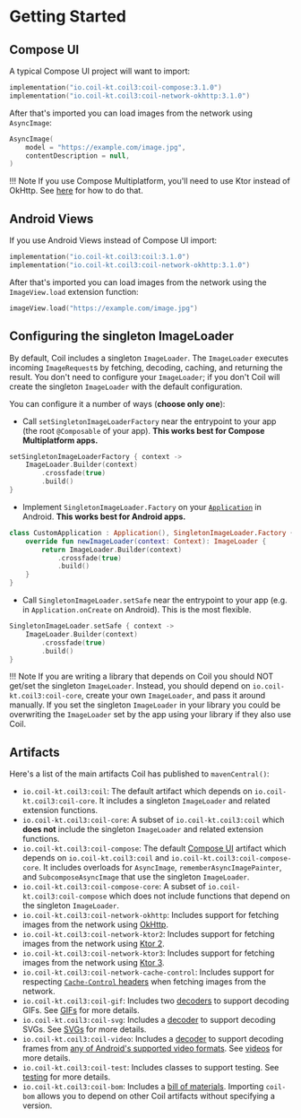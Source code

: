 # Getting Started

## Compose UI

A typical Compose UI project will want to import:

```kotlin
implementation("io.coil-kt.coil3:coil-compose:3.1.0")
implementation("io.coil-kt.coil3:coil-network-okhttp:3.1.0")
```

After that's imported you can load images from the network using `AsyncImage`:

```kotlin
AsyncImage(
    model = "https://example.com/image.jpg",
    contentDescription = null,
)
```

!!! Note
    If you use Compose Multiplatform, you'll need to use Ktor instead of OkHttp. See [here](network.md#ktor-network-engines) for how to do that.

## Android Views

If you use Android Views instead of Compose UI import:

```kotlin
implementation("io.coil-kt.coil3:coil:3.1.0")
implementation("io.coil-kt.coil3:coil-network-okhttp:3.1.0")
```

After that's imported you can load images from the network using the `ImageView.load` extension function:

```kotlin
imageView.load("https://example.com/image.jpg")
```

## Configuring the singleton ImageLoader

By default, Coil includes a singleton `ImageLoader`. The `ImageLoader` executes incoming `ImageRequest`s by fetching, decoding, caching, and returning the result. You don't need to configure your `ImageLoader`; if you don't Coil will create the singleton `ImageLoader` with the default configuration.

You can configure it a number of ways (**choose only one**):

- Call `setSingletonImageLoaderFactory` near the entrypoint to your app (the root `@Composable` of your app). **This works best for Compose Multiplatform apps.**

```kotlin
setSingletonImageLoaderFactory { context ->
    ImageLoader.Builder(context)
        .crossfade(true)
        .build()
}
```

- Implement `SingletonImageLoader.Factory` on your [`Application`](https://developer.android.com/reference/android/app/Application) in Android. **This works best for Android apps.**

```kotlin
class CustomApplication : Application(), SingletonImageLoader.Factory {
    override fun newImageLoader(context: Context): ImageLoader {
        return ImageLoader.Builder(context)
            .crossfade(true)
            .build()
    }
}
```

- Call `SingletonImageLoader.setSafe` near the entrypoint to your app (e.g. in `Application.onCreate` on Android). This is the most flexible.

```kotlin
SingletonImageLoader.setSafe { context ->
    ImageLoader.Builder(context)
        .crossfade(true)
        .build()
}
```

!!! Note
    If you are writing a library that depends on Coil you should NOT get/set the singleton `ImageLoader`. Instead, you should depend on `io.coil-kt.coil3:coil-core`, create your own `ImageLoader`, and pass it around manually. If you set the singleton `ImageLoader` in your library you could be overwriting the `ImageLoader` set by the app using your library if they also use Coil.

## Artifacts

Here's a list of the main artifacts Coil has published to `mavenCentral()`:

* `io.coil-kt.coil3:coil`: The default artifact which depends on `io.coil-kt.coil3:coil-core`. It includes a singleton `ImageLoader` and related extension functions.
* `io.coil-kt.coil3:coil-core`: A subset of `io.coil-kt.coil3:coil` which **does not** include the singleton `ImageLoader` and related extension functions.
* `io.coil-kt.coil3:coil-compose`: The default [Compose UI](https://www.jetbrains.com/compose-multiplatform/) artifact which depends on `io.coil-kt.coil3:coil` and `io.coil-kt.coil3:coil-compose-core`. It includes overloads for `AsyncImage`, `rememberAsyncImagePainter`, and `SubcomposeAsyncImage` that use the singleton `ImageLoader`.
* `io.coil-kt.coil3:coil-compose-core`: A subset of `io.coil-kt.coil3:coil-compose` which does not include functions that depend on the singleton `ImageLoader`.
* `io.coil-kt.coil3:coil-network-okhttp`: Includes support for fetching images from the network using [OkHttp](https://github.com/square/okhttp).
* `io.coil-kt.coil3:coil-network-ktor2`: Includes support for fetching images from the network using [Ktor 2](https://github.com/ktorio/ktor).
* `io.coil-kt.coil3:coil-network-ktor3`: Includes support for fetching images from the network using [Ktor 3](https://github.com/ktorio/ktor).
* `io.coil-kt.coil3:coil-network-cache-control`: Includes support for respecting [`Cache-Control` headers](https://developer.mozilla.org/en-US/docs/Web/HTTP/Headers/Cache-Control) when fetching images from the network.
* `io.coil-kt.coil3:coil-gif`: Includes two [decoders](/coil/api/coil-core/coil3.decode/-decoder) to support decoding GIFs. See [GIFs](gifs.md) for more details.
* `io.coil-kt.coil3:coil-svg`: Includes a [decoder](/coil/api/coil-core/coil3.decode/-decoder) to support decoding SVGs. See [SVGs](svgs.md) for more details.
* `io.coil-kt.coil3:coil-video`: Includes a [decoder](/coil/api/coil-core/coil3.decode/-decoder) to support decoding frames from [any of Android's supported video formats](https://developer.android.com/guide/topics/media/media-formats#video-codecs). See [videos](videos.md) for more details.
* `io.coil-kt.coil3:coil-test`: Includes classes to support testing. See [testing](testing.md) for more details.
* `io.coil-kt.coil3:coil-bom`: Includes a [bill of materials](https://docs.gradle.org/7.2/userguide/platforms.html#sub:bom_import). Importing `coil-bom` allows you to depend on other Coil artifacts without specifying a version.
